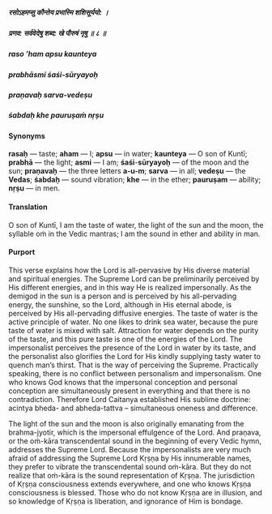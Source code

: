 ##### रसोऽहमप्सु कौन्तेय प्रभास्मि शशिसूर्ययो: ।
##### प्रणव: सर्ववेदेषु शब्द: खे पौरुषं नृषु ॥ ८ ॥

##### raso ’ham apsu kaunteya
##### prabhāsmi śaśi-sūryayoḥ
##### praṇavaḥ sarva-vedeṣu
##### śabdaḥ khe pauruṣaṁ nṛṣu

#### Synonyms

**rasaḥ** — taste; **aham** — I; **apsu** — in water; **kaunteya** — O son of Kuntī; **prabhā** — the light; **asmi** — I am; **śaśi**-**sūryayoḥ** — of the moon and the sun; **praṇavaḥ** — the three letters **a-u-m**; **sarva** — in all; **vedeṣu** — the **Vedas**; **śabdaḥ** — sound vibration; **khe** — in the ether; **pauruṣam** — ability; **nṛṣu** — in men.

#### Translation

O son of Kuntī, I am the taste of water, the light of the sun and the moon, the syllable oṁ in the Vedic mantras; I am the sound in ether and ability in man.

#### Purport

This verse explains how the Lord is all-pervasive by His diverse material and spiritual energies. The Supreme Lord can be preliminarily perceived by His different energies, and in this way He is realized impersonally. As the demigod in the sun is a person and is perceived by his all-pervading energy, the sunshine, so the Lord, although in His eternal abode, is perceived by His all-pervading diffusive energies. The taste of water is the active principle of water. No one likes to drink sea water, because the pure taste of water is mixed with salt. Attraction for water depends on the purity of the taste, and this pure taste is one of the energies of the Lord. The impersonalist perceives the presence of the Lord in water by its taste, and the personalist also glorifies the Lord for His kindly supplying tasty water to quench man’s thirst. That is the way of perceiving the Supreme. Practically speaking, there is no conflict between personalism and impersonalism. One who knows God knows that the impersonal conception and personal conception are simultaneously present in everything and that there is no contradiction. Therefore Lord Caitanya established His sublime doctrine: acintya bheda- and abheda-tattva – simultaneous oneness and difference.

The light of the sun and the moon is also originally emanating from the brahma-jyotir, which is the impersonal effulgence of the Lord. And praṇava, or the oṁ-kāra transcendental sound in the beginning of every Vedic hymn, addresses the Supreme Lord. Because the impersonalists are very much afraid of addressing the Supreme Lord Kṛṣṇa by His innumerable names, they prefer to vibrate the transcendental sound oṁ-kāra. But they do not realize that oṁ-kāra is the sound representation of Kṛṣṇa. The jurisdiction of Kṛṣṇa consciousness extends everywhere, and one who knows Kṛṣṇa consciousness is blessed. Those who do not know Kṛṣṇa are in illusion, and so knowledge of Kṛṣṇa is liberation, and ignorance of Him is bondage.